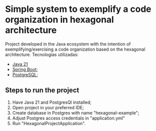 # Simple system to exemplify a code organization in hexagonal architecture

Project developed in the Java ecosystem with the intention of exemplifying/exercising a code organization based on the hexagonal architecture.
Tecnologias utilizadas:

- [Java 21](https://www.oracle.com/br/java/technologies/downloads/#java21) 
- [Spring Boot](https://spring.io/projects/spring-boot);
- [PostgreSQL](https://www.postgresql.org/);

## Steps to run the project

1. Have Java 21 and PostgresQl installed;
2. Open project in your preferred IDE;
3. Create database in Postgres with name "hexagonal-example";
4. Adjust Postgres access credentials in "application.yml"  
5. Run "HexagonalProjectApplication".